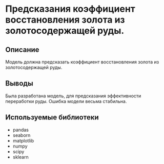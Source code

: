 # Предсказания коэффициент восстановления золота из золотосодержащей руды.
## Описание
Модель должна предсказать коэффициент восстановления золота из золотосодержащей руды.

## Выводы
Была разработана модель, для предсказания эффективности переработки руды. Ошибка модели весьма стабильна.

## Используемые библиотеки
- pandas
- seaborn
- matplotlib
- numpy
- scipy
- sklearn
